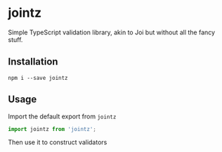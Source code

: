 # jointz
Simple TypeScript validation library, akin to Joi but without all the fancy stuff.

## Installation
`npm i --save jointz`

## Usage
Import the default export from `jointz`

```js
import jointz from 'jointz';
``` 

Then use it to construct validators

